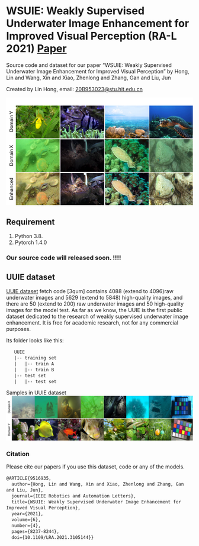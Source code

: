 # WSUIE: Weakly Supervised Underwater Image Enhancement for Improved Visual Perception (RA-L 2021) [Paper](https://ieeexplore.ieee.org/document/9516935) 
Source code and dataset for our paper “WSUIE: Weakly Supervised Underwater Image Enhancement for Improved Visual Perception” by Hong, Lin and Wang, Xin and Xiao, Zhenlong and Zhang, Gan and Liu, Jun

Created by Lin Hong, email: 20B953023@stu.hit.edu.cn

![](Introduction.png)

## Requirement
1. Python 3.8.
1. Pytorch 1.4.0


### Our source code will released soon. !!!!

## UUIE dataset
[UUIE dataset](https://pan.baidu.com/s/1r8iGIjYK1OC5BKOrq6DFJw) fetch code [3qum] contains 4088 (extend to 4096)raw underwater images and 5629 (extend to 5848) high-quality images, and there are 50 (extend to 200) raw underwater images and 50 high-quality images for the model test. As far as we know, the UUIE is the first public dataset dedicated to the research of weakly supervised underwater image enhancement. It is free for academic research, not for any commercial purposes.

Its folder looks like this:
````
   UUIE
   |-- training set
   |   |-- train A
   |   |-- train B
   |-- test set
   |   |-- test set
````
Samples in UUIE dataset
![](datasetsamples.png)



### Citation

Please cite our papers if you use this dataset, code or any of the models. 

```
@ARTICLE{9516935,
  author={Hong, Lin and Wang, Xin and Xiao, Zhenlong and Zhang, Gan and Liu, Jun},
  journal={IEEE Robotics and Automation Letters}, 
  title={WSUIE: Weakly Supervised Underwater Image Enhancement for Improved Visual Perception}, 
  year={2021},
  volume={6},
  number={4},
  pages={8237-8244},
  doi={10.1109/LRA.2021.3105144}}
```
